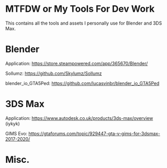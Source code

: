 # MTFDW or My Tools For Dev Work
This contains all the tools and assets I personally use for Blender and 3DS Max.

# Blender
Application: https://store.steampowered.com/app/365670/Blender/

Sollumz: https://github.com/Skylumz/Sollumz

blender_io_GTA5Ped: https://github.com/lucasvinbr/blender_io_GTA5Ped

# 3DS Max
Application: https://www.autodesk.co.uk/products/3ds-max/overview (iykyk)

GIMS Evo: https://gtaforums.com/topic/929447-gta-v-gims-for-3dsmax-2017-2020/
# Misc.
